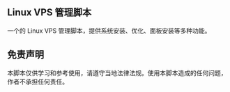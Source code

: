 ## Linux VPS 管理脚本

一个的 Linux VPS 管理脚本，提供系统安装、优化、面板安装等多种功能。

## 免责声明

本脚本仅供学习和参考使用，请遵守当地法律法规。使用本脚本造成的任何问题，作者不承担任何责任。
